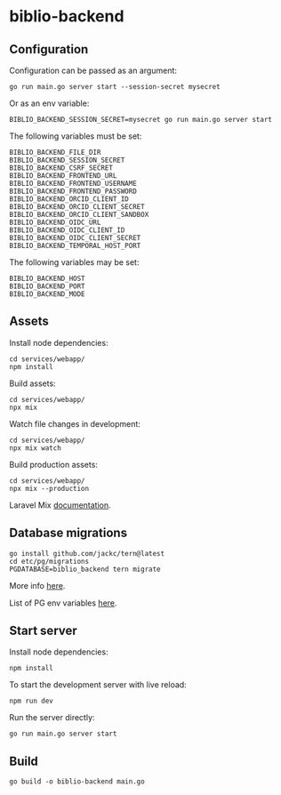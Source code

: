 # biblio-backend

## Configuration

Configuration can be passed as an argument:

```
go run main.go server start --session-secret mysecret
```

Or as an env variable:

```
BIBLIO_BACKEND_SESSION_SECRET=mysecret go run main.go server start
```

The following variables must be set:

```
BIBLIO_BACKEND_FILE_DIR
BIBLIO_BACKEND_SESSION_SECRET
BIBLIO_BACKEND_CSRF_SECRET
BIBLIO_BACKEND_FRONTEND_URL
BIBLIO_BACKEND_FRONTEND_USERNAME
BIBLIO_BACKEND_FRONTEND_PASSWORD
BIBLIO_BACKEND_ORCID_CLIENT_ID
BIBLIO_BACKEND_ORCID_CLIENT_SECRET
BIBLIO_BACKEND_ORCID_CLIENT_SANDBOX
BIBLIO_BACKEND_OIDC_URL
BIBLIO_BACKEND_OIDC_CLIENT_ID
BIBLIO_BACKEND_OIDC_CLIENT_SECRET
BIBLIO_BACKEND_TEMPORAL_HOST_PORT

```
The following variables may be set:

```
BIBLIO_BACKEND_HOST
BIBLIO_BACKEND_PORT
BIBLIO_BACKEND_MODE
```

## Assets

Install node dependencies:

```
cd services/webapp/
npm install
```

Build assets:

```
cd services/webapp/
npx mix
```

Watch file changes in development:

```
cd services/webapp/
npx mix watch
```

Build production assets:

```
cd services/webapp/
npx mix --production
```

Laravel Mix [documentation](https://laravel.com/docs/8.x).

## Database migrations

```
go install github.com/jackc/tern@latest
cd etc/pg/migrations
PGDATABASE=biblio_backend tern migrate
```

More info [here](https://github.com/jackc/tern).

List of PG env variables [here](https://www.postgresql.org/docs/current/libpq-envars.html).

## Start server

Install node dependencies:

```
npm install
```

To start the development server with live reload:

```
npm run dev
```

Run the server directly:

```
go run main.go server start
```

## Build

```
go build -o biblio-backend main.go
```
